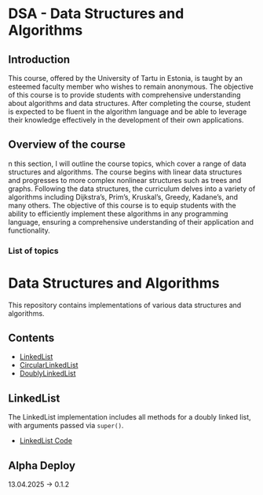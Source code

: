 # DSA - Data Structures and Algorithms

## Introduction

This course, offered by the University of Tartu in Estonia, is taught by an esteemed
faculty member who wishes to remain anonymous. The objective of this course is to
provide students with comprehensive understanding about algorithms and data structures.
After completing the course, student is expected to be fluent in the algorithm language
and be able to leverage their knowledge effectively in the development of
their own applications.

## Overview of the course

n this section, I will outline the course topics, which cover a range of data structures
and algorithms. The course begins with linear data structures and progresses to more
complex nonlinear structures such as trees and graphs. Following the data structures,
the curriculum delves into a variety of algorithms including Dijkstra’s,
Prim’s, Kruskal’s, Greedy, Kadane’s, and many others. The objective of this course is
to equip students with the ability to efficiently implement these algorithms in any
programming language, ensuring a comprehensive understanding of their application and
functionality.

### List of topics

# Data Structures and Algorithms

This repository contains implementations of various data structures and algorithms.

## Contents

- [LinkedList](./src/linked_lists/linked_list/implementation/linked_list.py)
- [CircularLinkedList](./src/linked_lists/circular_linked_list/implementation/circular_linked_list.py)
- [DoublyLinkedList](./src/linked_lists/doubly_linked_list/implementation/doubly_linked_list.py)

## LinkedList

The LinkedList implementation includes all methods for a doubly linked list, with arguments passed via `super()`.

- [LinkedList Code](./src/linked_lists/linked_list/implementation/linked_list.py)

## Alpha Deploy

13.04.2025 -> 0.1.2

